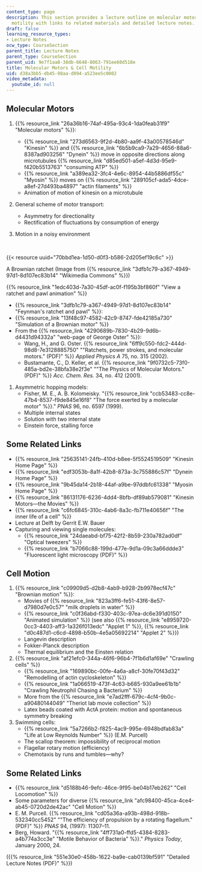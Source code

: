 ```yaml
---
content_type: page
description: This section provides a lecture outline on molecular motors  and cell
  motility with links to related materials and detailed lecture notes.
draft: false
learning_resource_types:
- Lecture Notes
ocw_type: CourseSection
parent_title: Lecture Notes
parent_type: CourseSection
parent_uid: 9e7f1aa8-38db-6648-8063-791ee60d518e
title: Molecular Motors & Cell Motility
uid: d38a3bb5-db45-98aa-d094-a523ee5c0002
video_metadata:
  youtube_id: null
---
```

## Molecular Motors

1. {{% resource_link "26a36b16-74af-495a-93c4-1da0feab31f9" "Molecular motors" %}}:       
      
    - {{% resource_link "273d6563-9f2d-4b80-aa9f-43a00578546d" "Kinesin" %}} and {{% resource_link "6b5b9ca9-7a29-4656-88a6-8387ad903256" "Dynein" %}} move in opposite directions along microtubules {{% resource_link "d85ed501-a5ef-4d3d-95e9-f420b5513763" "consuming ATP" %}}
    - {{% resource_link "a389ea32-3fc4-4e6c-8954-44b5886df55c" "Myosin" %}} moves on {{% resource_link "289105cf-ada5-4dce-a8ef-27d493ba4897" "actin filaments" %}}
    - Animation of motion of kinesin on a microtubule
2. General scheme of motor transport:       
      
    - Asymmetry for directionality
    - Rectification of fluctuations by consumption of energy
3. Motion in a noisy environment       
      
     

{{< resource uuid="70bbd1ea-1d50-d0f3-b586-2d205ef19c6c" >}}

A Brownian ratchet (Image from {{% resource_link "3dfb1c79-a367-4949-97d1-8d107ec83b14" "Wikimedia Commons" %}})

{{% resource_link "1edc403d-7a30-45df-ac0f-f195b3bf860f" "View a ratchet and pawl animation" %}}

- {{% resource_link "3dfb1c79-a367-4949-97d1-8d107ec83b14" "Feynman's ratchet and pawl" %}}:
- {{% resource_link "13f48c97-4582-42c9-8747-fde42185a730" "Simulation of a Brownian motor" %}}
- From the {{% resource_link "4290689b-7830-4b29-9d6b-d4431d94332a" "web-page of George Oster" %}}:
    - Wang, H., and G. Oster. {{% resource_link "6ff9c550-fdc2-444d-98d8-7e3128885750" "\"Ratchets, power strokes, and molecular motors.\" (PDF)" %}} *Applied Physics A* 75, no. 315 (2002).
    - Bustamante, C., D. Keller, et al. {{% resource_link "9f0732c5-73f0-485a-bd2e-38bfa38e2f3e" "\"The Physics of Molecular Motors.\" (PDF)" %}} *Acc. Chem. Res.* 34, no. 412 (2001).

1. Asymmetric hopping models:
    - Fisher, M. E., A. B. Kolomeisky. "{{% resource_link "ccb53483-cc8e-47b4-8537-f9de845e16f8" "The force exerted by a molecular motor" %}}." *PNAS* 96, no. 6597 (1999).
    - Multiple internal states
    - Solution with two internal state
    - Einstein force, stalling force

## Some Related Links

- {{% resource_link "25635141-24fb-410d-b8ee-5f5524519509" "Kinesin Home Page" %}}
- {{% resource_link "edf3053b-8a1f-42b8-873a-3c755886c57f" "Dynein Home Page" %}}
- {{% resource_link "9b45da14-2b18-44af-a9be-97ddbfc61338" "Myosin Home Page" %}}
- {{% resource_link "86131176-6236-4dd4-8bfb-df89ab579081" "Kinesin Motors—the Movies" %}}
- {{% resource_link "c6fc6845-310c-4ab6-8a3c-fb711e40656f" "The inner life of a cell" %}}
- Lecture at Delft by Gerrit E.W. Bauer 
- Capturing and viewing single molecules:
    - {{% resource_link "24daeabd-bf75-42f2-8b59-230a782ad0df" "Optical tweezers" %}}
    - {{% resource_link "b7066c88-199d-477e-9d1a-09c3a66ddde3" "Fluorescent light microscopy (PDF)" %}}

## Cell Motion

1. {{% resource_link "c09909d5-d2b8-4ab9-b928-2b9978ecf47c" "Brownian motion" %}}: 
    - Movies of {{% resource_link "823a3ff6-fe51-43f6-8e57-d7980d7e0c57" "milk droplets in water" %}}
    - {{% resource_link "c0f36abd-f330-403c-97ea-dc6e391d0150" "Animated simulation" %}} (see also {{% resource_link "e8959720-0cc3-4403-aff3-1a326f013edc" "Applet 1" %}}, {{% resource_link "d0c487d1-c6cd-4898-b50b-4e5a05692214" "Applet 2" %}})
    - Langevin description
    - Fokker-Planck description
    - Thermal equilibrium and the Einsten relation
2. {{% resource_link "af21efc0-344a-46f6-96b4-7f1b6d1af69e" "Crawling cells" %}}
    - {{% resource_link "169890bc-00fe-4a6a-a8cf-30fe70f43d32" "Remodelling of actin cycloskeleton" %}}
    - {{% resource_link "1a066519-473f-4c63-b685-930a9ee61b1b" "Crawling Neutrophil Chasing a Bacterium" %}}
    - More from the {{% resource_link "e7ad2fff-679c-4cf4-9b0c-a90480144049" "Theriot lab movie collection" %}}
    - Latex beads coated with ActA protein: motion and spontaneous symmetry breaking
3. Swimming cells:
    - {{% resource_link "5a7266b2-f825-4ac9-995e-6948bdfab83a" "Life at Low Reynolds Number" %}} (E.M. Purcell)
    - The scallop theorem: impossibility of reciprocal motion
    - Flagellar rotary motion (efficiency)
    - Chemotaxis by runs and tumbles—why?

## Some Related Links

- {{% resource_link "d5188b46-9efc-46ce-9f95-be04b17eb262" "Cell Locomotion" %}}
- Some parameters for diverse {{% resource_link "afc98400-45ca-4ce4-ab45-0720d2de42ac" "Cell Motion" %}}
- E. M. Purcell. {{% resource_link "cd05a36a-a93b-498d-918b-532340cc5452" "\"The efficiency of propulsion by a rotating flagellum.\" (PDF)" %}} *PNAS* 94, (1997): 11307–11.
- Berg, Howard. "{{% resource_link "4ff731a0-ffd5-4384-8283-a4b774a3cc3e" "Motile Behavior of Bacteria" %}}." *Physics Today*, January 2000, 24.

({{% resource_link "551e30e0-458b-1622-ba9e-cab0139bf591" "Detailed Lecture Notes (PDF)" %}})